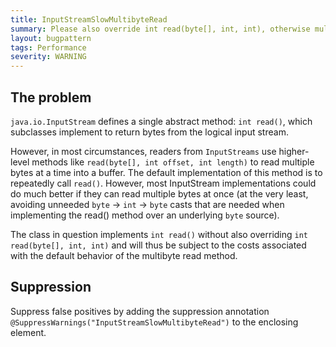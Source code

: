 ```yaml
---
title: InputStreamSlowMultibyteRead
summary: Please also override int read(byte[], int, int), otherwise multi-byte reads from this input stream are likely to be slow.
layout: bugpattern
tags: Performance
severity: WARNING
---
```


<!--
*** AUTO-GENERATED, DO NOT MODIFY ***
To make changes, edit the @BugPattern annotation or the explanation in docs/bugpattern.
-->

## The problem
`java.io.InputStream` defines a single abstract method: `int read()`, which
subclasses implement to return bytes from the logical input stream.

However, in most circumstances, readers from `InputStreams` use higher-level
methods like `read(byte[], int offset, int length)` to read multiple bytes at a
time into a buffer. The default implementation of this method is to repeatedly
call `read()`. However, most InputStream implementations could do much better if
they can read multiple bytes at once (at the very least, avoiding unneeded
`byte` -> `int` -> `byte` casts that are needed when implementing the read()
method over an underlying `byte` source).

The class in question implements `int read()` without also overriding `int
read(byte[], int, int)` and will thus be subject to the costs associated with
the default behavior of the multibyte read method.

## Suppression
Suppress false positives by adding the suppression annotation `@SuppressWarnings("InputStreamSlowMultibyteRead")` to the enclosing element.
